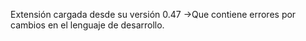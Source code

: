 Extensión cargada desde su versión 0.47
->Que contiene errores por cambios en el lenguaje de desarrollo.
